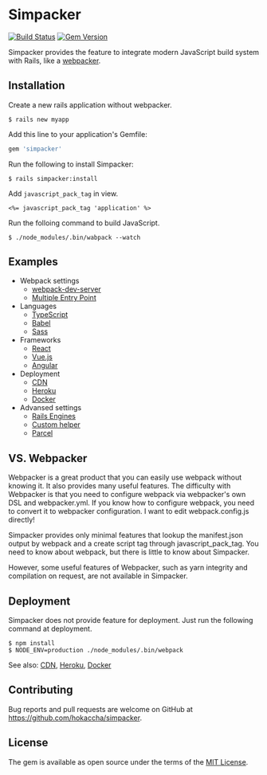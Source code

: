 # Simpacker

[![Build Status](https://travis-ci.org/hokaccha/simpacker.svg?branch=master)](https://travis-ci.org/hokaccha/simpacker) [![Gem Version](https://badge.fury.io/rb/simpacker.svg)](https://badge.fury.io/rb/simpacker)

Simpacker provides the feature to integrate modern JavaScript build system with Rails, like a [webpacker](https://github.com/rails/webpacker).

## Installation

Create a new rails application without webpacker.

```
$ rails new myapp
```

Add this line to your application's Gemfile:

```ruby
gem 'simpacker'
```

Run the following to install Simpacker:

```
$ rails simpacker:install
```

Add `javascript_pack_tag` in view.

```
<%= javascript_pack_tag 'application' %>
```

Run the folloing command to build JavaScript.

```
$ ./node_modules/.bin/wabpack --watch
```

## Examples

- Webpack settings
  - [webpack-dev-server](https://github.com/hokaccha/simpacker/tree/master/example/webpack-dev-server)
  - [Multiple Entry Point](https://github.com/hokaccha/simpacker/tree/master/example/multiple-entry-points)
- Languages
  - [TypeScript](https://github.com/hokaccha/simpacker/tree/master/example/typescript)
  - [Babel](https://github.com/hokaccha/simpacker/tree/master/example/babel)
  - [Sass](https://github.com/hokaccha/simpacker/tree/master/example/sass)
- Frameworks
  - [React](https://github.com/hokaccha/simpacker/tree/master/example/react)
  - [Vue.js](https://github.com/hokaccha/simpacker/tree/master/example/vue)
  - [Angular](https://github.com/hokaccha/simpacker/tree/master/example/angular)
- Deployment
  - [CDN](https://github.com/hokaccha/simpacker/tree/master/example/asset-host)
  - [Heroku](https://github.com/hokaccha/simpacker/tree/master/example/heroku)
  - [Docker](https://github.com/hokaccha/simpacker/tree/master/example/docker)
- Advansed settings
  - [Rails Engines](https://github.com/hokaccha/simpacker/tree/master/example/engines)
  - [Custom helper](https://github.com/hokaccha/simpacker/tree/master/example/custom-helper)
  - [Parcel](https://github.com/hokaccha/simpacker/tree/master/example/parcel)

## VS. Webpacker

Webpacker is a great product that you can easily use webpack without knowing it. It also provides many useful features. The difficulty with Webpacker is that you need to configure webpack via webpacker's own DSL and webpacker.yml. If you know how to configure webpack, you need to convert it to webpacker configuration. I want to edit webpack.config.js directly!

Simpacker provides only minimal features that lookup the manifest.json output by webpack and a create script tag through javascript_pack_tag. You need to know about webpack, but there is little to know about Simpacker.

However, some useful features of Webpacker, such as yarn integrity and compilation on request, are not available in Simpacker.

## Deployment

Simpacker does not provide feature for deployment. Just run the following command at deployment.

```
$ npm install
$ NODE_ENV=production ./node_modules/.bin/webpack
```

See also: [CDN](https://github.com/hokaccha/simpacker/tree/master/example/asset-host), [Heroku](https://github.com/hokaccha/simpacker/tree/master/example/heroku), [Docker](https://github.com/hokaccha/simpacker/tree/master/example/docker)

## Contributing

Bug reports and pull requests are welcome on GitHub at https://github.com/hokaccha/simpacker.

## License

The gem is available as open source under the terms of the [MIT License](https://opensource.org/licenses/MIT).
